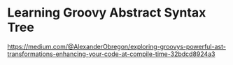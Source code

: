# Learning Groovy Abstract Syntax Tree


https://medium.com/@AlexanderObregon/exploring-groovys-powerful-ast-transformations-enhancing-your-code-at-compile-time-32bdcd8924a3
